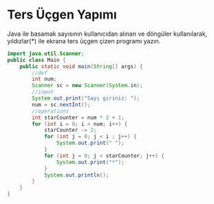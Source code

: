 # Ters Üçgen Yapımı
Java ile basamak sayısının kullanıcıdan alınan ve döngüler kullanılarak, yıldızlar(*) ile ekrana ters üçgen çizen programı yazın.
```java
import java.util.Scanner;
public class Main {
    public static void main(String[] args) {
        //def
        int num;
        Scanner sc = new Scanner(System.in);
        //input
        System.out.print("Sayı giriniz: ");
        num = sc.nextInt();
        //operations
        int starCounter = num * 2 + 1;
        for (int i = 0; i < num; i++) {
            starCounter -= 2;
            for (int j = 0; j < i ; j++) {
                System.out.print(" ");
            }
            for (int j = 0; j < starCounter; j++) {
                System.out.print("*");
            }
            System.out.println();
        }
    }
}
```